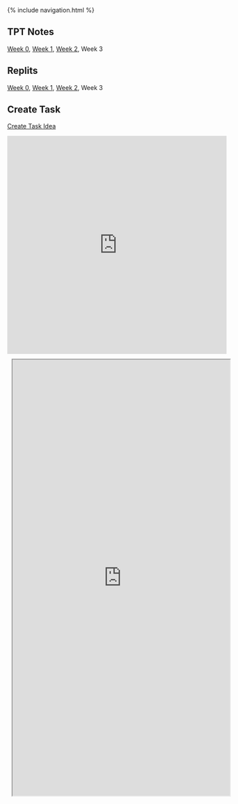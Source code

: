 {% include navigation.html %}

## TPT Notes
[Week 0](https://github.com/David-Xie123/David-Xie123.github.io/wiki/TPT-5.1-5.2-Github-Pages-Action), [Week 1](https://github.com/David-Xie123/David-Xie123.github.io/wiki/TPT-5.3-5.4-Github-Pages-Action), [Week 2](https://github.com/David-Xie123/David-Xie123.github.io/wiki/TPT-5.5-5.6-Github-Pages-Action), Week 3

## Replits
[Week 0](https://replit.com/@DavidXie123/David-Xie123githubio#main.py), [Week 1](https://replit.com/@DavidXie123/David-Xie123githubio#templates/listsandloops.py), [Week 2](https://replit.com/@DavidXie123/David-Xie123githubio#src/week2/factorial.py), Week 3

## Create Task
[Create Task Idea](https://github.com/David-Xie123/David-Xie123.github.io/wiki/Create-Task-Idea)

<iframe frameborder="0" width="100%" height="500px" src="https://replit.com/@DavidXie123/David-Xie123githubio"> </iframe>

<div class="row justify-content-center" style="margin: 2%;">
    <iframe height="1000px" width="500px" src="https://replit.com/@DavidXie123/David-Xie123githubio?lite=true#main.py"> </iframe>
</div>

